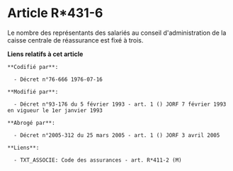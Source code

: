 # Article R*431-6

Le nombre des représentants des salariés au conseil d'administration de la caisse centrale de réassurance est fixé à trois.

**Liens relatifs à cet article**

	**Codifié par**:

	  - Décret n°76-666 1976-07-16

	**Modifié par**:

	  - Décret n°93-176 du 5 février 1993 - art. 1 () JORF 7 février 1993 en vigueur le 1er janvier 1993

	**Abrogé par**:

	  - Décret n°2005-312 du 25 mars 2005 - art. 1 () JORF 3 avril 2005

	**Liens**:

	  - TXT_ASSOCIE: Code des assurances - art. R*411-2 (M)
